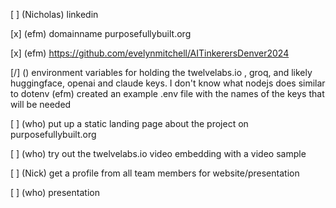 [ ] (Nicholas) linkedin 

[x] (efm) domainname purposefullybuilt.org

[x] (efm) https://github.com/evelynmitchell/AITinkerersDenver2024

[/] () environment variables for holding the twelvelabs.io , groq, and likely huggingface, openai and claude keys. I don't know what nodejs does similar to dotenv
    (efm) created an example .env file with the names of the keys that will be needed

[ ] (who) put up a static landing page about the project on purposefullybuilt.org

[ ] (who) try out the twelvelabs.io video embedding with a video sample

[ ] (Nick) get a profile from all team members for website/presentation

[ ] (who) presentation
